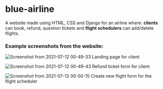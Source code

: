 # blue-airline
A website made using HTML, CSS and Django for an airline where: **clients** can book, refund, question tickets and **flight schedulers** can add/delete flights.

### Example screenshots from the website:

![Screenshot from 2021-07-12 00-49-33](https://user-images.githubusercontent.com/47794149/125210994-b5a97a00-e2ab-11eb-8262-1bb18b78d69d.png)
Landing page for client

![Screenshot from 2021-07-12 00-49-43](https://user-images.githubusercontent.com/47794149/125211022-fb664280-e2ab-11eb-9727-e41a204b2ad6.png)
Refund ticket form for client

![Screenshot from 2021-07-12 00-50-15](https://user-images.githubusercontent.com/47794149/125211044-2cdf0e00-e2ac-11eb-83c6-2ed5cb1ab9f0.png)
Create new flight form for the flight scheduler
